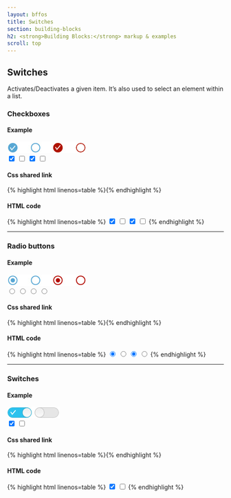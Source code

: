 ```yaml
---
layout: bffos
title: Switches
section: building-blocks
h2: <strong>Building Blocks:</strong> markup & examples
scroll: top
---
```


## Switches

Activates/Deactivates a given item. It’s also used to select an element within a list.

### Checkboxes

<div>
  <h4>Example</h4>
  <section class="example">
    <img src="../images/BB/switches_1.jpg" alt="Switches (Image replacing code)"/>
    <article class="frame">
      <label>
        <input type="checkbox" checked="">
        <span></span>
      </label>
      <label>
        <input type="checkbox">
        <span></span>
      </label>
      <label class="danger">
        <input type="checkbox" checked="">
        <span></span>
      </label>
      <label class="danger">
        <input type="checkbox">
        <span></span>
      </label>
    </article>
  </section>

  <h4>Css shared link</h4>
  {% highlight html linenos=table %}<link rel="stylesheet" type="text/css" href="shared/style/switches.css">{% endhighlight %}

  <h4>HTML code</h4>
  {% highlight html linenos=table %}
<label>
  <input type="checkbox" checked="">
  <span></span>
</label>
<label>
  <input type="checkbox">
  <span></span>
</label>
<label class="danger">
  <input type="checkbox" checked="">
  <span></span>
</label>
<label class="danger">
  <input type="checkbox">
  <span></span>
</label>{% endhighlight %}
</div>

<hr>

### Radio buttons

<div>
  <h4>Example</h4>
  <section class="example">
    <img src="../images/BB/switches_2.jpg" alt="Switches (Image replacing code)"/>
    <article class="frame">
      <label>
        <input type="radio" name="example" checked="">
        <span></span>
      </label>
      <label>
        <input type="radio" name="example">
        <span></span>
      </label>
      <label class="danger">
        <input type="radio" name="example2" checked="">
        <span></span>
      </label>
      <label class="danger">
        <input type="radio" name="example2">
        <span></span>
      </label>
    </article>
  </section>

  <h4>Css shared link</h4>
  {% highlight html linenos=table %}<link rel="stylesheet" type="text/css" href="shared/style/switches.css">{% endhighlight %}

  <h4>HTML code</h4>
  {% highlight html linenos=table %}
<label>
  <input type="radio" name="example" checked="">
  <span></span>
</label>
<label>
  <input type="radio" name="example">
  <span></span>
</label>
<label class="danger">
  <input type="radio" name="example2" checked="">
  <span></span>
</label>
<label class="danger">
  <input type="radio" name="example2">
  <span></span>
</label>{% endhighlight %}
</div>

<hr>

### Switches

<div>
  <h4>Example</h4>
  <section class="example">
    <img src="../images/BB/switches_3.jpg" alt="Switches (Image replacing code)"/>
    <article class="switch frame">
      <label>
        <input type="checkbox" data-type="switch" checked="">
        <span></span>
      </label>
      <label>
        <input type="checkbox" data-type="switch">
        <span></span>
      </label>
    </article>
  </section>

  <h4>Css shared link</h4>
  {% highlight html linenos=table %}<link rel="stylesheet" type="text/css" href="shared/style/switches.css">{% endhighlight %}

  <h4>HTML code</h4>
  {% highlight html linenos=table %}
<label>
  <input type="checkbox" data-type="switch" checked="">
  <span></span>
</label>
<label>
  <input type="checkbox" data-type="switch">
  <span></span>
</label>{% endhighlight %}
</div>

